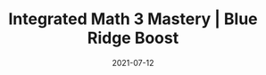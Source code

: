 ---
date: "2021-07-12"
draft: false
title: "Integrated Math 3 Mastery | Blue Ridge Boost"
page_title: "Integrated Math 3"
page_subtitle: "Extra Practice"
description: "This class is perfect for students who want to strengthen their understanding of classroom concepts through additional practice with engaging grade-level problems."
summary: "This class is perfect for students who want to strengthen their understanding of classroom concepts through additional practice with engaging grade-level problems."
section: "classes"

day_tags: ["Saturday"]
grade_tags: ["8th", "9th", "10th", "11th"]
subject_tags: ["Math"]

product_id: "Integrated-Math-3-Mastery"

payment:
  - name: "Monthly Subscription"
    price: "175"

difficulty: "Foundation Forgers"

start_date: ""
end_date: "2025-06-02"
start_time: "3:00"
end_time: "5:00"
end_time: "6:00"
---